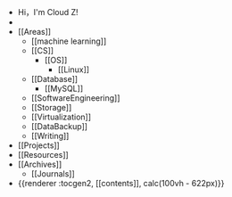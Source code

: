 - Hi，I'm Cloud Z!
-
- [[Areas]]
	- [[machine learning]]
	- [[CS]]
		- [[OS]]
			- [[Linux]]
	- [[Database]]
		- [[MySQL]]
	- [[SoftwareEngineering]]
	- [[Storage]]
	- [[Virtualization]]
	- [[DataBackup]]
	- [[Writing]]
- [[Projects]]
- [[Resources]]
- [[Archives]]
	- [[Journals]]
- {{renderer :tocgen2, [[contents]], calc(100vh - 622px)}}